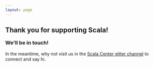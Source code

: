 ```yaml
---
layout: page
---
```


<h2 class="centered">Thank you for supporting Scala!</h2>

<div class="centered" style="padding-top: 18px; margin-bottom: -40px">
  <span class="entypo heart" style="color: #da4323; font-size: 120px;"></span>
</div>
<h3 class="centered">We'll be in touch!</h3>

In the meantime, why not visit us in the [Scala Center gitter channel](http://gitter.im/scala/center) to connect and say hi.
